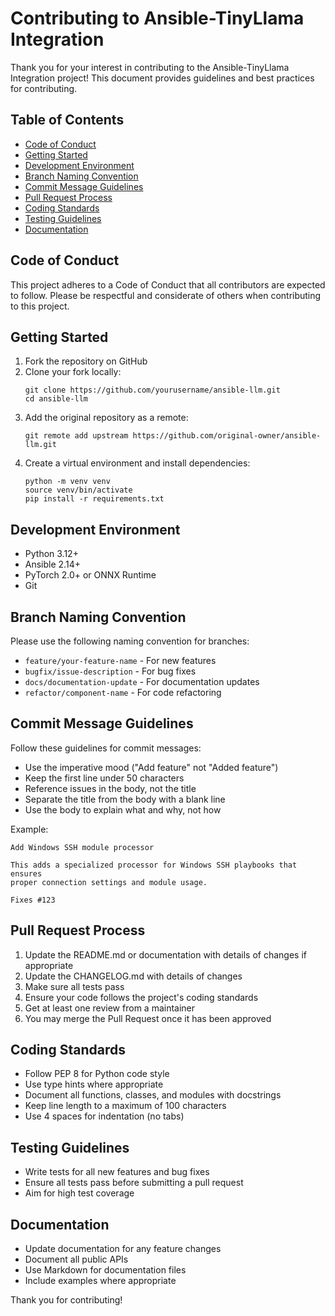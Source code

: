 # Contributing to Ansible-TinyLlama Integration

Thank you for your interest in contributing to the Ansible-TinyLlama Integration project! This document provides guidelines and best practices for contributing.

## Table of Contents

- [Code of Conduct](#code-of-conduct)
- [Getting Started](#getting-started)
- [Development Environment](#development-environment)
- [Branch Naming Convention](#branch-naming-convention)
- [Commit Message Guidelines](#commit-message-guidelines)
- [Pull Request Process](#pull-request-process)
- [Coding Standards](#coding-standards)
- [Testing Guidelines](#testing-guidelines)
- [Documentation](#documentation)

## Code of Conduct

This project adheres to a Code of Conduct that all contributors are expected to follow. Please be respectful and considerate of others when contributing to this project.

## Getting Started

1. Fork the repository on GitHub
2. Clone your fork locally:
   ```
   git clone https://github.com/yourusername/ansible-llm.git
   cd ansible-llm
   ```
3. Add the original repository as a remote:
   ```
   git remote add upstream https://github.com/original-owner/ansible-llm.git
   ```
4. Create a virtual environment and install dependencies:
   ```
   python -m venv venv
   source venv/bin/activate
   pip install -r requirements.txt
   ```

## Development Environment

- Python 3.12+
- Ansible 2.14+
- PyTorch 2.0+ or ONNX Runtime
- Git

## Branch Naming Convention

Please use the following naming convention for branches:

- `feature/your-feature-name` - For new features
- `bugfix/issue-description` - For bug fixes
- `docs/documentation-update` - For documentation updates
- `refactor/component-name` - For code refactoring

## Commit Message Guidelines

Follow these guidelines for commit messages:

- Use the imperative mood ("Add feature" not "Added feature")
- Keep the first line under 50 characters
- Reference issues in the body, not the title
- Separate the title from the body with a blank line
- Use the body to explain what and why, not how

Example:
```
Add Windows SSH module processor

This adds a specialized processor for Windows SSH playbooks that ensures
proper connection settings and module usage.

Fixes #123
```

## Pull Request Process

1. Update the README.md or documentation with details of changes if appropriate
2. Update the CHANGELOG.md with details of changes
3. Make sure all tests pass
4. Ensure your code follows the project's coding standards
5. Get at least one review from a maintainer
6. You may merge the Pull Request once it has been approved

## Coding Standards

- Follow PEP 8 for Python code style
- Use type hints where appropriate
- Document all functions, classes, and modules with docstrings
- Keep line length to a maximum of 100 characters
- Use 4 spaces for indentation (no tabs)

## Testing Guidelines

- Write tests for all new features and bug fixes
- Ensure all tests pass before submitting a pull request
- Aim for high test coverage

## Documentation

- Update documentation for any feature changes
- Document all public APIs
- Use Markdown for documentation files
- Include examples where appropriate

Thank you for contributing!
